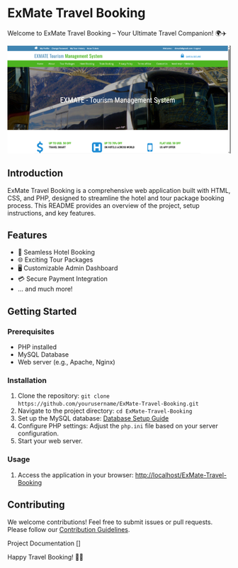# ExMate Travel Booking

Welcome to ExMate Travel Booking – Your Ultimate Travel Companion! 🌍✈️

![ExMate Travel Booking](img.jpg)


## Introduction

ExMate Travel Booking is a comprehensive web application built with HTML, CSS, and PHP, designed to streamline the hotel and tour package booking process. This README provides an overview of the project, setup instructions, and key features.

## Features

- 🛌 Seamless Hotel Booking
- 🌐 Exciting Tour Packages
- 🖥️ Customizable Admin Dashboard
- 💳 Secure Payment Integration
- ... and much more!

## Getting Started

### Prerequisites

- PHP installed
- MySQL Database
- Web server (e.g., Apache, Nginx)

### Installation

1. Clone the repository: `git clone https://github.com/yourusername/ExMate-Travel-Booking.git`
2. Navigate to the project directory: `cd ExMate-Travel-Booking`
3. Set up the MySQL database: [Database Setup Guide](docs/database-setup.md)
4. Configure PHP settings: Adjust the `php.ini` file based on your server configuration.
5. Start your web server.

### Usage

1. Access the application in your browser: [http://localhost/ExMate-Travel-Booking](http://localhost/ExMate-Travel-Booking)

## Contributing

We welcome contributions! Feel free to submit issues or pull requests. Please follow our [Contribution Guidelines](CONTRIBUTING.md).

Project Documentation []


Happy Travel Booking! 🌟🌴
